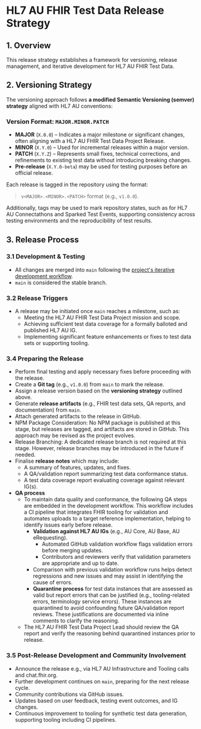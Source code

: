# **HL7 AU FHIR Test Data Release Strategy**

## **1. Overview**
This release strategy establishes a framework for versioning, release management, and iterative development for HL7 AU FHIR Test Data.

## **2. Versioning Strategy**
The versioning approach follows **a modified Semantic Versioning (semver) strategy** aligned with HL7 AU conventions:

### **Version Format: `MAJOR.MINOR.PATCH`**
- **MAJOR** (`X.0.0`) – Indicates a major milestone or significant changes, often aligning with a HL7 AU FHIR Test Data Project Release.
- **MINOR** (`X.Y.0`) – Used for incremental releases within a major version.
- **PATCH** (`X.Y.Z`) – Represents small fixes, technical corrections, and refinements to existing test data without introducing breaking changes.
- **Pre-release** (`X.Y.0-beta`) may be used for testing purposes before an official release.

Each release is tagged in the repository using the format:
> `v<MAJOR>.<MINOR>.<PATCH>` format (e.g., `v1.0.0`).

Additionally, tags may be used to mark repository states, such as for HL7 AU Connectathons and Sparked Test Events, supporting consistency across testing environments and the reproducibility of test results.

## 3. Release Process  

### 3.1 Development & Testing  
- All changes are merged into `main` following the [project's iterative development workflow](https://confluence.hl7.org/spaces/HAFWG/pages/265093726/Process+Test+Data+-+iterative+development).  
- `main` is considered the stable branch.  

### 3.2 Release Triggers
- A release may be initiated once `main` reaches a milestone, such as:
  - Meeting the HL7 AU FHIR Test Data Project mission and scope.
  - Achieving sufficient test data coverage for a formally balloted and published HL7 AU IG.
  - Implementing significant feature enhancements or fixes to test data sets or supporting tooling.

### 3.4 Preparing the Release 
- Perform final testing and apply necessary fixes before proceeding with the release.
- Create a **Git tag** (e.g., `v1.0.0`) from `main` to mark the release.
- Assign a release version based on the **versioning strategy** outlined above.  
- Generate **release artifacts** (e.g., FHIR test data sets, QA reports, and documentation) from `main`.
- Attach generated artifacts to the release in GitHub.
- NPM Package Consideration: No NPM package is published at this stage, but releases are tagged, and artifacts are stored in GitHub. This approach may be revised as the project evolves.
- Release Branching: A dedicated release branch is not required at this stage. However, release branches may be introduced in the future if needed.  
- Finalise **release notes** which may include:
  - A summary of features, updates, and fixes.
  - A QA/validation report summarizing test data conformance status.
  - A test data coverage report evaluating coverage against relevant IG(s).
- **QA process**
  - To maintain data quality and conformance, the following QA steps are embedded in the development workflow. This workflow includes a CI pipeline that integrates FHIR tooling for validation and automates uploads to a target reference implementation, helping to identify issues early before release.
    - **Validation against HL7 AU IGs** (e.g., AU Core, AU Base, AU eRequesting).
      - Automated GitHub validation workflow flags validation errors before merging updates.
      - Contributors and reviewers verify that validation parameters are appropriate and up to date.
    - Comparison with previous validation workflow runs helps detect regressions and new issues and may assist in identifying the cause of errors.
    - **Quarantine process** for test data instances that are assessed as valid but report errors that can be justified (e.g., tooling-related errors, terminology service errors). These instances are quarantined to avoid confounding future QA/validation report reviews. These justifications are documented via inline comments to clarify the reasoning.
  - The HL7 AU FHIR Test Data Project Lead should review the QA report and verify the reasoning behind quarantined instances prior to release.

### 3.5 Post-Release Development and Community Involvement 
- Announce the release e.g., via HL7 AU Infrastructure and Tooling calls and chat.fhir.org.
- Further development continues on `main`, preparing for the next release cycle.  
- Community contributions via GitHub issues.
- Updates based on user feedback, testing event outcomes, and IG changes.
- Continuous improvement to tooling for synthetic test data generation, supporting tooling including CI pipelines.



















